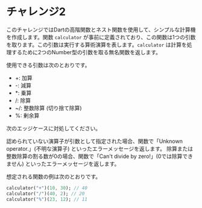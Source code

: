 # チャレンジ2

このチャレンジではDartの高階関数とネスト関数を使用して、シンプルな計算機を作成します。関数 `calculator` が事前に定義されており、この関数は1つの引数を取ります。この引数は実行する算術演算を表します。`calculator` は計算を処理するために2つのNumber型の引数を取る無名関数を返します。

使用できる引数は次のとおりです。

- +: 加算 
- -: 減算 
- *: 乗算 
- /: 除算 
- ~/: 整数除算 (切り捨て除算) 
- %: 剰余算

次のエッジケースに対処してください。

認められていない演算子が引数として指定された場合、関数で「Unknown operator.」(不明な演算子) といったエラーメッセージを返します。
除算または整数除算の割る数が0の場合、関数で「Can't divide by zero!」(0では除算できません) といったエラーメッセージを返します。

想定される関数の例は次のとおりです。

```dart
calculator("+")(10, 30); // 40
calculator("/")(40, 2); // 20
calculator("%")(23, 12); // 11
```